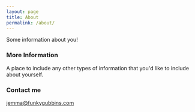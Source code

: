 ```yaml
---
layout: page
title: About
permalink: /about/
---
```


Some information about you!

### More Information

A place to include any other types of information that you'd like to include about yourself.

### Contact me

[jemma@funkygubbins.com](mailto:jemma@funkygubbins.com)
